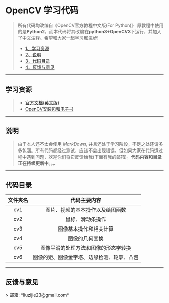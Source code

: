 # OpenCV 学习代码

>所有代码均改编自《OpenCV官方教程中文版(For Python)》
>原教程中使用的是**Python2**，而本代码将其改编在**python3+OpenCV3**下运行，并加入了中文注释。希望和大家一起学习和进步!		
>                     
>* [1、学习资源](#1)
>* [2、说明](#2)
>* [3、代码目录](#3)
>* [4、反馈与意见](#4)
-------
<h2 id="1">学习资源</h2>


>- [官方文档(英文版)](http://opencv-python->tutroals.readthedocs.io/en/latest/py_tutorials/py_setup/py_table_of_contents_se>tup/py_table_of_contents_setup.html#)
>- [OpenCV安装包和电子书](http://pan.baidu.com/s/1qXASnko)
-----------

<h2 id="2">说明</h2>

>由于本人还不太会使用 *MarkDown*, 并且还处于学习阶段，不足之处还请多多包涵。所有代码都经过测试，应该不会出现错误。但如果大家在代码运过程中遇到问题，欢迎你们将它反馈给我(下面有我的邮箱)。**代码内容和目录正在持续更新中。。。**
--------
<h2 id="3">代码目录</h2>		

|文件夹名|代码主要内容                                  |		
|:-----:|:---------------------------------------------:|
|cv1	|图片、视频的基本操作以及绘图函数               |
|cv2	|鼠标、滑动条操作                               |
|cv3	|图像基本操作和相关计算                         |
|cv4	|图像的几何变换                                 |
|cv5	|图像平滑的处理方法和图像的形态学转换           |
|cv6	|图像的矩、图像金字塔、边缘检测、轮廓、凸包     |
----------
<h2 id="4">反馈与意见</h2>		
> 邮箱:	*liuzijie23@gmail.com*



